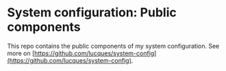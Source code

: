 # System configuration: Public components

This repo contains the public components of my system configuration. See more on [https://github.com/lucques/system-config](https://github.com/lucques/system-config).